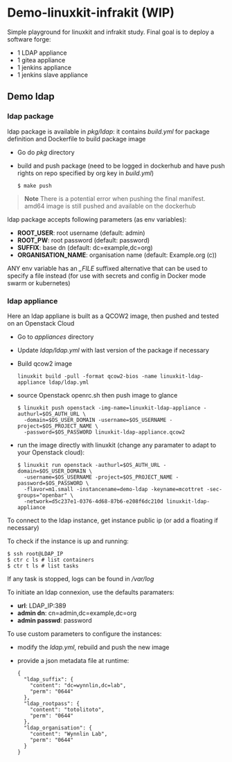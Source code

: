 # Demo-linuxkit-infrakit (WIP)

Simple playground for linuxkit and infrakit study.
Final goal is to deploy a software forge:

* 1 LDAP appliance
* 1 gitea appliance
* 1 jenkins appliance
* 1 jenkins slave appliance

## Demo ldap

### ldap package

ldap package is available in *pkg/ldap*: it contains *build.yml* for package
definition and Dockerfile to build package image

* Go do *pkg* directory
* build and push package (need to be logged in dockerhub and have push rights
  on repo specified by org key in *build.yml*)

  ```
  $ make push
  ```

> **Note**
> There is a potential error when pushing the final manifest. amd64 image is
> still pushed and available on the dockerhub

ldap package accepts following parameters (as env variables):

* **ROOT_USER**: root username (default: admin)
* **ROOT_PW**: root password (default: password)
* **SUFFIX**: base dn (default: dc=example,dc=org)
* **ORGANISATION_NAME**: organisation name (default: Example.org (c))

ANY env variable has an *_FILE* suffixed alternative that can be used to
specify a file instead (for use with secrets and config in Docker mode swarm or kubernetes)

### ldap appliance

Here an ldap appliane is built as a QCOW2 image, then pushed and tested on an
Openstack Cloud

* Go to *appliances* directory
* Update *ldap/ldap.yml* with last version of the package if necessary
* Build qcow2 image

  ```
  linuxkit build -pull -format qcow2-bios -name linuxkit-ldap-appliance ldap/ldap.yml
  ```

* source Openstack openrc.sh then push image to glance

  ```
  $ linuxkit push openstack -img-name=linuxkit-ldap-appliance -authurl=$OS_AUTH_URL \
    -domain=$OS_USER_DOMAIN -username=$OS_USERNAME -project=$OS_PROJECT_NAME \
    -password=$OS_PASSWORD linuxkit-ldap-appliance.qcow2
  ```

* run the image directly with linuxkit (change any paramater to adapt to your
  Openstack cloud):

  ```
  $ linuxkit run openstack -authurl=$OS_AUTH_URL -domain=$OS_USER_DOMAIN \
    -username=$OS_USERNAME -project=$OS_PROJECT_NAME -password=$OS_PASSWORD \
    -flavor=m1.small -instancename=demo-ldap -keyname=mcottret -sec-groups="openbar" \
    -network=d5c237e1-0376-4d68-87b6-e208f6dc210d linuxkit-ldap-appliance
  ```

To connect to the ldap instance, get instance public ip (or add a floating
if necessary)

To check if the instance is up and running:

```
$ ssh root@LDAP_IP
$ ctr c ls # list containers
$ ctr t ls # list tasks
```

If any task is stopped, logs can be found in */var/log*

To initiate an ldap connexion, use the defaults paramaters:

* **url**: LDAP_IP:389
* **admin dn**: cn=admin,dc=example,dc=org
* **admin passwd**: password

To use custom parameters to configure the instances:

* modify the *ldap.yml*, rebuild and push the new image
* provide a json metadata file at runtime:

  ```
  {
    "ldap_suffix": {
      "content": "dc=wynnlin,dc=lab",
      "perm": "0644"
    },
    "ldap_rootpass": {
      "content": "totolitoto",
      "perm": "0644"
    },
    "ldap_organisation": {
      "content": "Wynnlin Lab",
      "perm": "0644"
    }
  }
  ```

